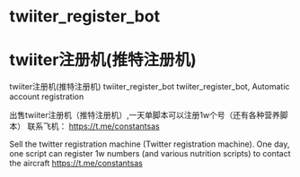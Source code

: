 # twiiter_register_bot
# twiiter注册机(推特注册机)
twiiter注册机(推特注册机) twiiter_register_bot
twiiter_register_bot,  Automatic account registration


出售twiiter注册机（推特注册机）,一天单脚本可以注册1w个号（还有各种营养脚本）
联系飞机：
https://t.me/constantsas


Sell the twitter registration machine (Twitter registration machine). One day, one script can register 1w numbers (and various nutrition scripts) to contact the aircraft
https://t.me/constantsas
